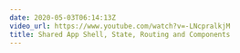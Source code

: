 ```yaml
---
date: 2020-05-03T06:14:13Z
video_url: https://www.youtube.com/watch?v=-LNcpralkjM
title: Shared App Shell, State, Routing and Components
---
```

